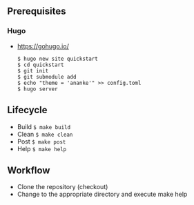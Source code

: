 ## Prerequisites
### Hugo
- https://gohugo.io/
    ``` 
    $ hugo new site quickstart
    $ cd quickstart
    $ git init
    $ git submodule add
    $ echo "theme = 'ananke'" >> config.toml
    $ hugo server 
    ```
## Lifecycle
- Build
``` $ make build ```
- Clean
``` $ make clean ```
- Post
``` $ make post ```
- Help
``` $ make help  ```

## Workflow
- Clone the repository (checkout)
- Change to the appropriate directory and execute make help